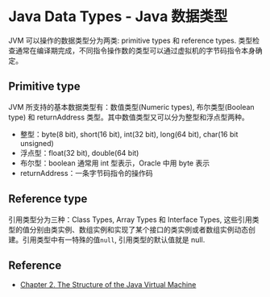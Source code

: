 # Java Data Types - Java 数据类型

JVM 可以操作的数据类型分为两类: primitive types 和 reference types. 类型检查通常在编译期完成，不同指令操作数的类型可以通过虚拟机的字节码指令本身确定。

## Primitive type

JVM 所支持的基本数据类型有：数值类型(Numeric types), 布尔类型(Boolean type) 和 returnAddress 类型。其中数值类型又可以分为整型和浮点型两种。

- 整型：byte(8 bit), short(16 bit), int(32 bit), long(64 bit), char(16 bit unsigned)
- 浮点型：float(32 bit), double(64 bit)
- 布尔型：boolean 通常用 int 型表示，Oracle 中用 byte 表示
- returnAddress：一条字节码指令的操作码

## Reference type

引用类型分为三种：Class Types, Array Types 和 Interface Types, 这些引用类型的值分别由类实例、数组实例和实现了某个接口的类实例或者数组实例动态创建。引用类型中有一特殊的值`null`, 引用类型的默认值就是 null.

## Reference

- [Chapter 2. The Structure of the Java Virtual Machine](https://docs.oracle.com/javase/specs/jvms/se7/html/jvms-2.html)
